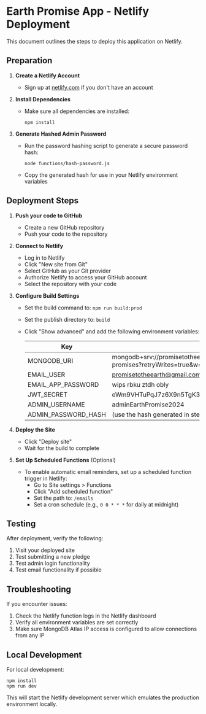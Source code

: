 # Earth Promise App - Netlify Deployment

This document outlines the steps to deploy this application on Netlify.

## Preparation

1. **Create a Netlify Account**
   - Sign up at [netlify.com](https://www.netlify.com/) if you don't have an account

2. **Install Dependencies**
   - Make sure all dependencies are installed:
     ```
     npm install
     ```

3. **Generate Hashed Admin Password**
   - Run the password hashing script to generate a secure password hash:
     ```
     node functions/hash-password.js
     ```
   - Copy the generated hash for use in your Netlify environment variables

## Deployment Steps

1. **Push your code to GitHub**
   - Create a new GitHub repository
   - Push your code to the repository

2. **Connect to Netlify**
   - Log in to Netlify
   - Click "New site from Git"
   - Select GitHub as your Git provider
   - Authorize Netlify to access your GitHub account
   - Select the repository with your code

3. **Configure Build Settings**
   - Set the build command to: `npm run build:prod`
   - Set the publish directory to: `build`
   - Click "Show advanced" and add the following environment variables:

     | Key | Value |
     |-----|-------|
     | MONGODB_URI | mongodb+srv://promisetotheearth:GbCsxU4VFpzPyizX@cluster0.ar6tf.mongodb.net/earth-promises?retryWrites=true&w=majority |
     | EMAIL_USER | promisetotheearth@gmail.com |
     | EMAIL_APP_PASSWORD | wips rbku ztdh obly |
     | JWT_SECRET | eWm9VHTuPqJ7z6X9n5TgK3LsCvBxA2F8dR4E5Y3pQaS |
     | ADMIN_USERNAME | adminEarthPromise2024 |
     | ADMIN_PASSWORD_HASH | (use the hash generated in step 3 of Preparation) |

4. **Deploy the Site**
   - Click "Deploy site"
   - Wait for the build to complete

5. **Set Up Scheduled Functions** (Optional)
   - To enable automatic email reminders, set up a scheduled function trigger in Netlify:
     - Go to Site settings > Functions
     - Click "Add scheduled function"
     - Set the path to: `/emails`
     - Set a cron schedule (e.g., `0 0 * * *` for daily at midnight)

## Testing

After deployment, verify the following:

1. Visit your deployed site
2. Test submitting a new pledge
3. Test admin login functionality
4. Test email functionality if possible

## Troubleshooting

If you encounter issues:

1. Check the Netlify function logs in the Netlify dashboard
2. Verify all environment variables are set correctly
3. Make sure MongoDB Atlas IP access is configured to allow connections from any IP

## Local Development

For local development:

```
npm install
npm run dev
```

This will start the Netlify development server which emulates the production environment locally. 